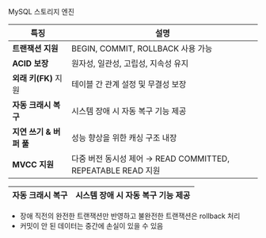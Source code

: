 MySQL 스토리지 엔진

| **특징**           | **설명**                                            |
| ---------------- | ------------------------------------------------- |
| **트랜잭션 지원**      | BEGIN, COMMIT, ROLLBACK 사용 가능                     |
| **ACID 보장**      | 원자성, 일관성, 고립성, 지속성 유지                             |
| **외래 키(FK)** 지원  | 테이블 간 관계 설정 및 무결성 보장                              |
| **자동 크래시 복구**    | 시스템 장애 시 자동 복구 기능 제공                              |
| **지연 쓰기 & 버퍼 풀** | 성능 향상을 위한 캐싱 구조 내장                                |
|  **MVCC 지원**     | 다중 버전 동시성 제어 → READ COMMITTED, REPEATABLE READ 지원 |

| **자동 크래시 복구**    | 시스템 장애 시 자동 복구 기능 제공                              |
| ---------------- | ------------------------------------------------- |
- 장애 직전의 완전한 트랜잭션만 반영하고 불완전한 트랜잭션은 rollback 처리
- 커밋이 안 된 데이터는 중간에 손실이 있을 수 있음